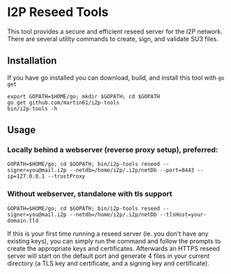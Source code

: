 I2P Reseed Tools
==================

This tool provides a secure and efficient reseed server for the I2P network. There are several utility commands to create, sign, and validate SU3 files.

## Installation

If you have go installed you can download, build, and install this tool with `go get`

```
export GOPATH=$HOME/go; mkdir $GOPATH; cd $GOPATH
go get github.com/martin61/i2p-tools
bin/i2p-tools -h
```

## Usage

### Locally behind a webserver (reverse proxy setup), preferred:

```
GOPATH=$HOME/go; cd $GOPATH; bin/i2p-tools reseed --signer=you@mail.i2p --netdb=/home/i2p/.i2p/netDb --port=8443 --ip=127.0.0.1 --trustProxy
```

### Without webserver, standalone with tls support

```
GOPATH=$HOME/go; cd $GOPATH; bin/i2p-tools reseed --signer=you@mail.i2p --netdb=/home/i2p/.i2p/netDb --tlsHost=your-domain.tld
```

If this is your first time running a reseed server (ie. you don't have any existing keys), you can simply run the command and follow the prompts to create the appropriate keys and certificates.
Afterwards an HTTPS reseed server will start on the default port and generate 4 files in your current directory (a TLS key and certificate, and a signing key and certificate).
